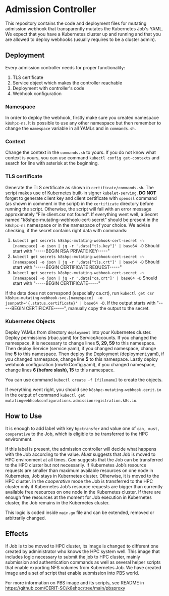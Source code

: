 # Admission Controller
This repository contains the code and deployment files for mutating admission webhook 
that transparently mutates the Kubernetes Job's YAML. We expect that you have a Kubernetes cluster up and running and that
you are allowed to deploy webhooks (usually requires to be a cluster admin).

## Deployment
Every admission controller needs for proper functionality:
1. TLS certificate
2. Service object which makes the controller reachable
3. Deployment with controller's code
4. Webhook configuration

### Namespace
In order to deploy the webhook, firstly make sure you created namespace `k8shpc-ns`. It is possible to use any other namespace but then
remember to change the `namespace` variable in all YAMLs and in `commands.sh`.

### Context
Change the context in the `commands.sh` to yours. If you do not know what context is yours, you can use command
`kubectl config get-contexts` and search for line with asterisk at the beginning. 

### TLS certificate
Generate the TLS certificate as shown in `certificate/commands.sh`. The script makes use of Kubernetes built-in signer `kubelet-serving`.
**DO NOT** forget to generate client key and client certificate with `openssl` command (as shown in comment in the script) in the `certificate` directory before running the script. Otherwise, the script will fail with an
error message approximately "File client.csr not found". If everything went well, a Secret named "k8shpc-mutating-webhook-cert-secret" should be present in the `k8shpc-ns`
namespace or in the namespace of your choice. We advise checking, if the secret contains right data with commands:

1. `kubectl get secrets k8shpc-mutating-webhook-cert-secret -n [namespace] -o json | jq -r '.data["tls.key"]' | base64 -D`
   Should start with "-----BEGIN RSA PRIVATE KEY-----"
2. `kubectl get secrets k8shpc-mutating-webhook-cert-secret -n [namespace] -o json | jq -r '.data["tls.crt"]' | base64 -D`
   Should start with "-----BEGIN CERTIFICATE REQUEST-----"
3. `kubectl get secrets k8shpc-mutating-webhook-cert-secret -n [namespace] -o json | jq -r '.data["ca.crt"]' | base64 -D`
   Should start with "-----BEGIN CERTIFICATE-----"

If the data does not correspond (especially ca.crt), run `kubectl get csr k8shpc-mutating-webhook-svc.[namespace]  -o jsonpath='{.status.certificate}' | base64 -D`. If the output
starts with "-----BEGIN CERTIFICATE-----", manually copy the output to the secret.

### Kubernetes Objects
Deploy YAMLs from directory `deployment` into your Kubernetes cluster. Deploy permissions (rbac.yaml) for ServiceAccounts. If you changed the namespace, it is necessary
to change lines **5, 29, 59** to this namespace. Then deploy Service (service.yaml), if you changed namespace, change line **5** to this namespace. Then deploy the Deployment (deployment.yaml),
if you changed namespace, change line **5** to this namespace. Lastly deploy webhook configuration (mwhkConfig.yaml), if you changed namespace, change lines **6 (before slash), 15** to this namespace.

You can use command `kubectl create -f [filename]` to create the objects.

If everything went right, you should see `k8shpc-mutating-webhook.cerit.io ` in the output of command `kubectl get mutatingwebhookconfigurations.admissionregistration.k8s.io`.

## How to Use
It is enough to add label with key `hpctransfer` and value one of `can, must, cooperative` to the Job, which is eligible to be transferred to the HPC environment.

If this label is present, the admission controller will decide what happens with the Job according to the value. *Must* suggests that Job is moved to HPC environment at all times.
*Can* suggests that the Job can be transferred to the HPC cluster but not necessarily. If Kubernetes Job’s resource requests are smaller than maximum available resources on one node in Kubernetes,
Job stays in Kubernetes cluster. Otherwise, it is moved to the HPC cluster. In the *cooperative* mode the Job is transferred to the HPC cluster only if Kubernetes Job’s resource requests are bigger than currently available free resources on one node in the Kubernetes cluster. 
If there are enough free resources at the moment for Job execution in Kubernetes cluster, the Job remains in the Kubernetes cluster. 

This logic is coded inside `main.go` file and can be extended, removed or arbitrarily changed. 

## Effects
If Job is to be moved to HPC cluster, its image is changed to different one created by administrator who knows the HPC system well.
This image that includes logic necessary to submit the job to HPC cluster, mainly submission and authentication commands as well as several helper scripts that enable 
exporting NFS volumes from Kubernetes Job. We have created image and a set of script that enable submission into PBS world. 

For more information on PBS image and its scripts, see README in https://github.com/CERIT-SC/k8shpc/tree/main/pbsproxy 


